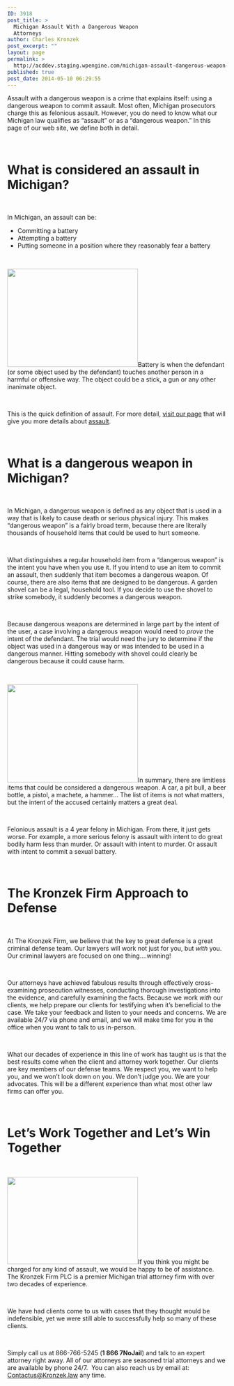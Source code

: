 ```yaml
---
ID: 3918
post_title: >
  Michigan Assault With a Dangerous Weapon
  Attorneys
author: Charles Kronzek
post_excerpt: ""
layout: page
permalink: >
  http://acddev.staging.wpengine.com/michigan-assault-dangerous-weapon-attorneys.html
published: true
post_date: 2014-05-10 06:29:55
---
```

<span style="font-weight: 400;">Assault with a dangerous weapon is a crime that explains itself: using a dangerous weapon to commit assault. Most often, Michigan prosecutors charge this as felonious assault. However, you do need to know what our Michigan law qualifies as “assault” or as a “dangerous weapon.” In this page of our web site, we define both in detail. </span>

&nbsp;
<h1><b>What is considered an assault in Michigan? </b></h1>
&nbsp;

<span style="font-weight: 400;">In Michigan, an assault can be: </span>
<ul>
 	<li style="font-weight: 400;"><span style="font-weight: 400;">Committing a battery</span></li>
 	<li style="font-weight: 400;"><span style="font-weight: 400;">Attempting a battery</span></li>
 	<li style="font-weight: 400;"><span style="font-weight: 400;">Putting someone in a position where they reasonably fear a battery </span></li>
</ul>
&nbsp;

<span style="font-weight: 400;"><img class="size-medium wp-image-26349 alignleft" src="http://acddev.staging.wpengine.com/wp-content/uploads/2018/02/killer-820017_1280-300x225.jpg" alt="" width="300" height="225" />Battery is when the defendant (or some object used by the defendant) touches another person in a harmful or offensive way. The object could be a stick, a gun or any other inanimate object. </span>

&nbsp;

<span style="font-weight: 400;">This is the quick definition of assault. For more detail, </span><a href="http://acddev.staging.wpengine.com/assault-charges.html"><span style="font-weight: 400;">visit our page</span></a><span style="font-weight: 400;"> that will give you more details about </span><a href="http://acddev.staging.wpengine.com/assault-charges.html"><span style="font-weight: 400;">assault</span></a><span style="font-weight: 400;">. </span>

&nbsp;
<h1><b>What is a dangerous weapon in Michigan? </b></h1>
&nbsp;

<span style="font-weight: 400;">In Michigan, a dangerous weapon is defined as any object that is used in a way that is likely to cause death or serious physical injury. This makes “dangerous weapon” is a fairly broad term, because there are literally thousands of household items that could be used to hurt someone. </span>

&nbsp;

<span style="font-weight: 400;">What distinguishes a regular household item from a “dangerous weapon” is the intent you have when you use it. If you intend to use an item to commit an assault, then suddenly that item becomes a dangerous weapon. Of course, there are also items that are designed to be dangerous. A garden shovel can be a legal, household tool. If you decide to use the shovel to strike somebody, it suddenly becomes a dangerous weapon. </span>

&nbsp;

<span style="font-weight: 400;">Because dangerous weapons are determined in large part by the intent of the user, a case involving a dangerous weapon would need to </span><i><span style="font-weight: 400;">prove </span></i><span style="font-weight: 400;">the intent of the defendant. The trial would need the jury to determine if the object was used in a dangerous way or was intended to be used in a dangerous manner. Hitting somebody with shovel could clearly be dangerous because it could cause harm. </span>

&nbsp;

<span style="font-weight: 400;"><img class="size-medium wp-image-26350 alignleft" src="http://acddev.staging.wpengine.com/wp-content/uploads/2018/02/hammer-1629587_640-300x225.jpg" alt="" width="300" height="225" />In summary, there are limitless items that could be considered a dangerous weapon. A car, a pit bull, a beer bottle, a pistol, a machete, a hammer… The list of items is not what matters, but the intent of the accused certainly matters a great deal. </span>

&nbsp;

<span style="font-weight: 400;">Felonious assault is a 4 year felony in Michigan. From there, it just gets worse. For example, a more serious felony is assault with intent to do great bodily harm less than murder. Or assault with intent to murder. Or assault with intent to commit a sexual battery. </span>

&nbsp;
<h1><b>The Kronzek Firm Approach to Defense </b></h1>
&nbsp;

<span style="font-weight: 400;">At The Kronzek Firm, we believe that the key to great defense is a great criminal defense team. Our lawyers will work not just for you, but </span><i><span style="font-weight: 400;">with </span></i><span style="font-weight: 400;">you. Our criminal lawyers are focused on one thing….winning!</span>

&nbsp;

<span style="font-weight: 400;">Our attorneys have achieved fabulous results through effectively cross-examining prosecution witnesses, conducting thorough investigations into the evidence, and carefully examining the facts. Because we work </span><i><span style="font-weight: 400;">with </span></i><span style="font-weight: 400;">our clients, we help prepare our clients for testifying when it’s beneficial to the case. We take your feedback and listen to your needs and concerns. We are available 24/7 via phone and email, and we will make time for you in the office when you want to talk to us in-person. </span>

&nbsp;

<span style="font-weight: 400;">What our decades of experience in this line of work has taught us is that the best results come when the client and attorney work together. Our clients are key members of our defense teams. We respect you, we want to help you, and we won’t look down on you. We don’t judge you. We are your advocates. This will be a different experience than what most other law firms can offer you.</span>

&nbsp;
<h1><b>Let’s Work Together and Let’s Win Together</b></h1>
&nbsp;

<span style="font-weight: 400;"><img class="size-medium wp-image-26351 alignleft" src="http://acddev.staging.wpengine.com/wp-content/uploads/2018/02/aids-1886383_640-300x200.jpg" alt="" width="300" height="200" />If you think you might be charged for any kind of assault, we would be happy to be of assistance. The Kronzek Firm PLC is a premier Michigan trial attorney firm with over two decades of experience. </span>

&nbsp;

<span style="font-weight: 400;">We have had clients come to us with cases that they thought would be indefensible, yet we were still able to successfully help so many of these clients.  </span>

&nbsp;

<span style="font-weight: 400;">Simply call us at 866-766-5245 </span><span style="font-weight: 400;">(</span><b>1 866 7NoJail</b><span style="font-weight: 400;">) and talk to an expert attorney right away. All of our attorneys are seasoned trial attorneys and we are available by phone 24/7.  You can also reach us by email at: </span><a href="mailto:Contactus@Kronzek.law"><span style="font-weight: 400;">Contactus@Kronzek.law</span></a><span style="font-weight: 400;"> any time. </span>

&nbsp;